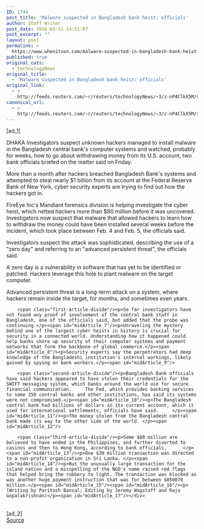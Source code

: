 ```yaml
---
ID: 1744
post_title: 'Malware suspected in Bangladesh bank heist: officials'
author: Staff Writer
post_date: 2016-03-11 14:51:07
post_excerpt: ""
layout: post
permalink: >
  https://www.whenitson.com/malware-suspected-in-bangladesh-bank-heist-officials/
published: true
original_cats:
  - technologyNews
original_title:
  - 'Malware suspected in Bangladesh bank heist: officials'
original_link:
  - >
    http://feeds.reuters.com/~r/reuters/technologyNews/~3/z-nP4ClkX5M/story01.htm
canonical_url:
  - >
    http://feeds.reuters.com/~r/reuters/technologyNews/~3/z-nP4ClkX5M/story01.htm
---
```

 [ad_1]
<br><div id="articleText">
<span id="midArticle_start"/>

<span id="midArticle_0"/><span class="focusParagraph" readability="7"><p><span class="articleLocation">DHAKA</span> Investigators suspect unknown hackers managed to install malware in the Bangladesh central bank's computer systems and watched, probably for weeks, how to go about withdrawing money from its U.S. account, two bank officials briefed on the matter said on Friday.</p></span><span id="midArticle_1"/><p>More than a month after hackers breached Bangladesh Bank's systems and attempted to steal nearly $1 billion from its account at the Federal Reserve Bank of New York, cyber security experts are trying to find out how the hackers got in. </p><span id="midArticle_2"/><p>FireEye Inc's Mandiant forensics division is helping investigate the cyber heist, which netted hackers more than $80 million before it was uncovered.    Investigators now suspect that malware that allowed hackers to learn how to withdraw the money could have been installed several weeks before the incident, which took place between Feb. 4 and Feb. 5, the officials said.</p><span id="midArticle_3"/><p>Investigators suspect the attack was sophisticated, describing the use of a "zero day" and referring to an "advanced persistent threat", the officials said.</p><span id="midArticle_4"/><p>A zero day is a vulnerability in software that has yet to be identified or patched. Hackers leverage this hole to plant malware on the target computer. </p><span id="midArticle_5"/><p>Advanced persistent threat is a long-term attack on a system, where hackers remain inside the target, for months, and sometimes even years.</p><span id="midArticle_6"/>
        
        <span class="first-article-divide"/><p>So far investigators have not found any proof of involvement of the central bank staff in Bangladesh, one of the officials said, but added that the probe was continuing.</p><span id="midArticle_7"/><p>Unraveling the mystery behind one of the largest cyber heists in history is crucial for security in a connected world. Understanding how it happened could help banks shore up security of their computer systems and payment networks that form the backbone of global commerce.</p><span id="midArticle_8"/><p>Security experts say the perpetrators had deep knowledge of the Bangladeshi institution's internal workings, likely gained by spying on bank workers.</p><span id="midArticle_9"/>
        
        <span class="second-article-divide"/><p>Bangladesh Bank officials have said hackers appeared to have stolen their credentials for the SWIFT messaging system, which banks around the world use for secure financial communication.     The Fed, which provides banking services to some 250 central banks and other institutions, has said its systems were not compromised.</p><span id="midArticle_10"/><p>The Bangladesh central bank had billions of dollars in its current account, which it used for international settlements, officials have said.     </p><span id="midArticle_11"/><p>The money stolen from the Bangladesh central bank made its way to the other side of the world. </p><span id="midArticle_12"/>
        
        <span class="third-article-divide"/><p>Some $80 million are believed to have ended in the Philippines, and further diverted to casinos and then to Hong Kong, according to bank officials.      </p><span id="midArticle_13"/><p>One $20 million transaction was directed to a non-profit organization in Sri Lanka. </p><span id="midArticle_14"/><p>But the unusually large transaction for the island nation and a misspelling of the NGO's name raised red flags that helped bring the robbery to light. The transaction was blocked as was another huge payment instruction that was for between $850870 million.</p><span id="midArticle_15"/><span id="midArticle_16"/><p> (Writing by Paritosh Bansal; Editing by Jeremy Wagstaff and Raju Gopalakrishnan)</p><span id="midArticle_17"/></div>
<br>[ad_2]
<br><a href="http://feeds.reuters.com/~r/reuters/technologyNews/~3/z-nP4ClkX5M/story01.htm">Source </a>